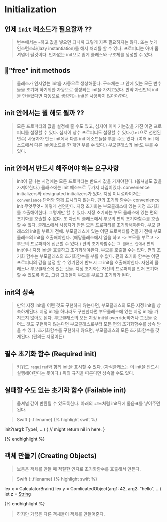 # Initialization

## 언제 `init` 메소드가 필요할까 ??

> 변수에서는 `=`하고 값을 넣으면 되니까 그렇게 자주 필요하지는 않다. 
> 또는 늦게 인스턴스화(lazy instantiation)를 해서 처리를 할 수 있다. 프로퍼티는 아마 옵셔널이 될것이다.
> 인자없는 init으로 쉽게 클래스와 구조체를 생성할 수 있다. 


## "free" init methods 

> 클래스가 인자없는 init을 자동으로 생성해준다.
> 구조체는 그 안에 있는 모든 변수들을 초기화 하기위한 자동으로 생성되는 init을 가지고있다. 
> 만약 자신만의 init을 만들었다면 자동으로 생성되는 init은 사용하지 않아야한다. 

## init 안에서는 뭘 해도 될까 ??

> 모든 프로퍼티의 값을 설정해 줄 수도 있고, 심지어 이미 기본값을 가진 어떤 프로퍼티를 설정할 수 있다.
> 심지어 상수 프로퍼티도 설정할 수 있다.(`let`으로 선언된 변수)
> 사용자가 만든 init에서 다른 init 메소드들을 부를 수도 있다. (여러 init 메소드에서 다른 init메소드를 한 개만 부를 수 있다.)
> 부모클래스의 init도 부를 수 있다.

## init 안에서 반드시 해주어야 하는 요구사항

> init이 끝나는 시점에는 모든 프로퍼티는 반드시 값을 가져야한다. (옵셔널도 값을 가져야한다.)
> 클래스에는 init 메소드로 두가지 타입이있다. convenience initializers와 designated initializers가 있다. 지정 이니셜라이저는 `convenience` 단어와 함께 표시되지 않는다. 편의 초기화 함수는 convenience init 무엇무엇~ 이렇게 선언한다. 
> 지정 초기화는 부모클래스에 있는 지정 초기화를 호출해야한다. 그렇게만 할 수 있다. 지정 초기화는 부모 클래스에 있는 편의 초기화를 호출할 수 없다. 또 자신의 클래스에서 부모의 편의 초기화함수를 호출할 수 없다. 
> 클래스에서 사용자가 만든 모든 프로퍼티를 초기화해야한다. 부모 클래스의 init을 부르기 전에.
> 부모클래스에 있는 어떤 프로퍼티를 건들기 전에 부모클래스의 init을 호출해야한다. (해당클래스에서 일을 하고 -> 부모를 부르고 -> 부모의 프로퍼티에 접근할 수 있다.)
> 편의 초기화함수는 `그 클래스 안에서` 편의 init이나 지정 init을 호출하고 초기화해야한다. 부모를 호출할 수는 없다. 편의 초기화 함수는 부모클래스의 초기화함수를 부를 수 없다. 
> 편의 초기화 함수는 어떤 프로퍼티의 값을 설정 할 수 있기전에 반드시 그 init을 호출해야한다. 자신의 클래스나 부모클래스에 있는 것들. 
> 지정 초기화는 자신의 프로퍼티를 먼저 초기화 할 수 있도록 하고, 그럼 그것들이 부모를 부르고 초기화가 된다. 

## init의 상속

> 만약 지정 init을 어떤 것도 구현하지 않는다면, 부모클래스의 모든 지정 init을 상속하게된다. 지정 init을 하나라도 구현한다면 부모클래스에 있는 지정 init을 가져오지 않아도 된다. 
> 부모클래스의 모든 지정 init을 override하거나 그것들 중 어느 것도 구현하지 않는다면 부모클래스로부터 모든 편의 초기화함수를 상속 받을 수 있다. 
> 초기화함수를 구현하지 않으면, 부모클래스의 모든 초기화함수를 갖게된다. (편의든 지정이든)

## 필수 초기화 함수 (Required init)

> 키워드 `required`와 함께 init을 표시할 수 있다. (자식클래스는 이 init을 반드시 실행해야한다는 뜻이다.)
> 위의 규칙을 따른다면 상속할 수도 있다.


## 실패할 수도 있는 초기화 함수 (Failable init)

> 옵셔널 값이 반환될 수 있도록한다. 
> 아래의 코드처럼 init뒤에 물음표를 넣어주면된다.

>Swift
{:.filename}
{% highlight swift %}

init?(arg1: Type1, ...) {
    // might return nil in here.
}

{% endhighlight %}

## 객체 만들기 (Creating Objects)

> 보통은 객체를 만들 때 적절한 인자로 초기화함수를 호출해서 만든다.

>Swift
{:.filename}
{% highlight swift %}

lex x = CalculatorBrain()
lex y = ComlicatedObject(arg1: 42, arg2: "hello", ...)
let z = [String]()

{% endhighlight %}

> 하지만 가끔은 다른 객체들이 객체를 만들어준다.



